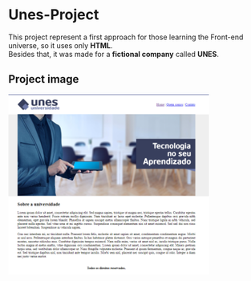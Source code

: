 # Unes-Project
This project represent a first approach for those learning the Front-end universe, so it uses only **HTML**. <br>
Besides that, it was made for a **fictional company** called **UNES**. <br>

## Project image
<img src="images/unesPage.png" alt="Unes Page image" width="400">

